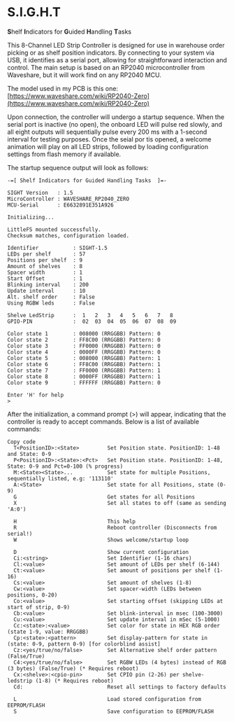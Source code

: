 # S.I.G.H.T
**S**helf **I**ndicators for **G**uided **H**andling **T**asks 


This 8-Channel LED Strip Controller is designed for use in warehouse order picking or as shelf position indicators. By connecting to your system via USB, it identifies as a serial port, allowing for straightforward interaction and control.
The main setup is based on an RP2040 microcontroller from Waveshare, but it will work find on any RP2040 MCU.

The model used in my PCB is this one: [https://www.waveshare.com/wiki/RP2040-Zero](https://www.waveshare.com/wiki/RP2040-Zero)


Upon connection, the controller will undergo a startup sequence. When the serial port is inactive (no open), the onboard LED will pulse red slowly, and all eight outputs will sequentially pulse every 200 ms with a 1-second interval for testing purposes. Once the seial por tis opened, a welcome animation will play on all LED strips, followed by loading configuration settings from flash memory if available.

The startup sequence output will look as follows:

```
-=[ Shelf Indicators for Guided Handling Tasks  ]=-

SIGHT Version   : 1.5
MicroController : WAVESHARE_RP2040_ZERO
MCU-Serial      : E6632891E351A926

Initializing...

LittleFS mounted successfully.
Checksum matches, configuration loaded.

Identifier           : SIGHT-1.5
LEDs per shelf       : 57
Positions per shelf  : 9
Amount of shelves    : 8
Spacer width         : 1
Start Offset         : 1
Blinking interval    : 200
Update interval      : 10
Alt. shelf order     : False
Using RGBW leds      : False

Shelve LedStrip      :  1   2   3   4   5   6   7   8
GPIO-PIN             :  02  03  04  05  06  07  08  09

Color state 1        : 008000 (RRGGBB) Pattern: 0
Color state 2        : FF8C00 (RRGGBB) Pattern: 0
Color state 3        : FF0000 (RRGGBB) Pattern: 0
Color state 4        : 0000FF (RRGGBB) Pattern: 0
Color state 5        : 008000 (RRGGBB) Pattern: 1
Color state 6        : FF8C00 (RRGGBB) Pattern: 1
Color state 7        : FF0000 (RRGGBB) Pattern: 1
Color state 8        : 0000FF (RRGGBB) Pattern: 1
Color state 9        : FFFFFF (RRGGBB) Pattern: 0

Enter 'H' for help
>
```


After the initialization, a command prompt (>) will appear, indicating that the controller is ready to accept commands. Below is a list of available commands:

```
Copy code
  T<PositionID>:<State>         Set Position state. PositionID: 1-48 and State: 0-9
  P<PositionID>:<State>:<Pct>   Set Position state. PositionID: 1-48, State: 0-9 and Pct=0-100 (% progress)
  M:<State><State>...           Set state for multiple Positions, sequentially listed, e.g: '113110'
  A:<State>                     Set state for all Positions, state (0-9)
  G                             Get states for all Positions
  X                             Set all states to off (same as sending 'A:0')

  H                             This help
  R                             Reboot controller (Disconnects from serial!)
  W                             Shows welcome/startup loop

  D                             Show current configuration
  Ci:<string>                   Set Identifier (1-16 chars)
  Cl:<value>                    Set amount of LEDs per shelf (6-144)
  Ct:<value>                    Set amount of positions per shelf (1-16)
  Cs:<value>                    Set amount of shelves (1-8)
  Cw:<value>                    Set spacer-width (LEDs between positions, 0-20)
  Co:<value>                    Set starting offset (skipping LEDs at start of strip, 0-9)
  Cb:<value>                    Set blink-interval in msec (100-3000)
  Cu:<value>                    Set update interval in mSec (5-1000)
  Cc:<state>:<value>            Set color for state in HEX RGB order (state 1-9, value: RRGGBB)
  Cp:<state>:<pattern>          Set display-pattern for state in (state: 0-9, pattern 0-9) [for colorblind assist]
  Cz:<yes/true/no/false>        Set Alternative shelf order pattern (False/True)
  C4:<yes/true/no/false>        Set RGBW LEDs (4 bytes) instead of RGB (3 bytes) (False/True) (* Requires reboot)
  Cx:<shelve>:<cpio-pin>        Set CPIO pin (2-26) per shelve-ledstrip (1-8) (* Requires reboot)
  Cd:                           Reset all settings to factory defaults

  L                             Load stored configuration from EEPROM/FLASH
  S                             Save configuration to EEPROM/FLASH
```

